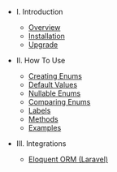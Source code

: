 - I. Introduction
    - [Overview](README.md)
    - [Installation](installation.md)
    - [Upgrade](upgrade.md)

- II. How To Use
    - [Creating Enums](create.md)
    - [Default Values](defaults.md)
    - [Nullable Enums](nullables.md)
    - [Comparing Enums](compare.md)
    - [Labels](labels.md)
    - [Methods](methods.md)
    - [Examples](examples.md)

- III. Integrations
    - [Eloquent ORM (Laravel)](https://github.com/artkonekt/enum-eloquent)
